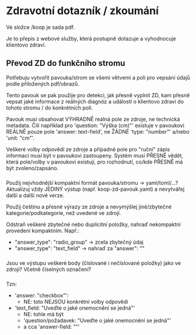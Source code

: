 # Zdravotní dotazník / zkoumání
Ve složce /koop je sada pdf.

Je to přepis z webové služby, která postupně dotazuje a vyhodnocuje klientovo zdraví.

## Převod ZD do funkčního stromu
Potřebuju vytvořit pavouka/strom se všemi větvemi a poli pro vepsání údajů podle přiložených pdf/obrazů.

Tento pavouk se pak použije pro detekci, jak přesně vyplnit ZD, kam přesně vepsat jaké informace z reálných diagnóz a událostí o klientovo zdraví do tohoto stromu / do konkrétních polí.

Pavouk musí obsahovat VÝHRADNĚ reálná pole ze zdroje, ne technická metadata.
Čili například pro 'question: "Výška (cm)"' existuje v pavoukovi REÁLNĚ pouze pole 'answer: text-field', ne ŽÁDNÉ 'type: "number"' a/nebo 'unit: "cm"'.

Veškeré volby odpovědí ze zdroje a případné pole pro "ruční" zápis informací musí být v pavoukovi zastoupeny. Systém musí PŘESNĚ vědět, která pole/volby v pavoukovi existují, pro rozhodnutí, co/kde PŘESNĚ má být zvoleno/zapsáno.

###
Použij nejvhodnější kompaktní formát pavouka/stromu → yaml/toml/...?
Aktualizuj vždy JEDINÝ výstup (např. koop-zd-pavouk.yaml) a nevytvářej další a další nové verze.

Použij češtinu a přesné výrazy ze zdroje a nevymýšlej jiné/zbytečné kategorie/podkategorie, než uvedené ve zdroji.

Odstraň veškeré zbytečné nebo duplicitní položky, nahraď nekompaktní provedení kompaktním. Např.:
- "answer_type": "radio_group" → zcela zbytečný údaj
- "answer_type": "text_field" → nahraď za "answer": ""

###
Jsou ve výstupu veškeré body (číslované i nečíslované položky) jako ve zdroji? Včetně číselných označení?

###
Tzn:
- 'answer: "checkbox"':
    - NE: toto NEJSOU konkrétní volby odpovědi
- 'text_field: "Uveďte o jaké onemocnění se jedná"'
    - NE: tohle má být 
    - 'question/požadavek: "Uveďte o jaké onemocnění se jedná"'
    - a cca 'answer-field: ""'
